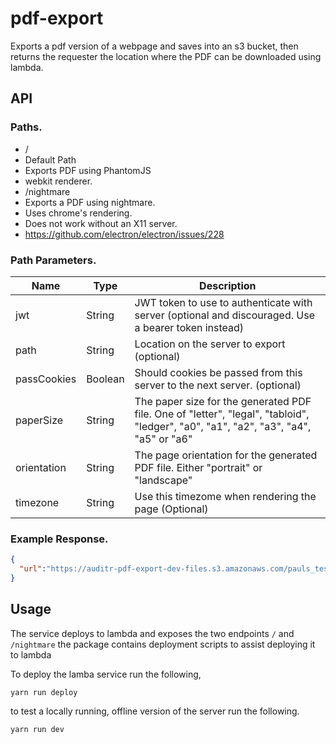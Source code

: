 # pdf-export

Exports a pdf version of a webpage and saves into an s3 bucket, then returns the requester the location where the PDF can be downloaded using lambda.

## API

### Paths.

* /
 * Default Path
 * Exports PDF using PhantomJS
 * webkit renderer.
* /nightmare
 * Exports a PDF using nightmare.
 * Uses chrome's rendering.
 * Does not work without an X11 server.
  * https://github.com/electron/electron/issues/228

### Path Parameters.

| Name         | Type    | Description                                                                                                                          |
|--------------|-------- |------------------------                                                                                                              |
| jwt          | String  | JWT token to use to authenticate with server (optional and discouraged. Use a bearer token instead)                                  |
| path         | String  | Location on the server to export (optional)                                                                                          |
| passCookies  | Boolean | Should cookies be passed from this server to the next server. (optional)                                                             |
| paperSize    | String  | The paper size for the generated PDF file. One of "letter", "legal", "tabloid", "ledger", "a0", "a1", "a2", "a3", "a4", "a5" or "a6" |
| orientation  | String  | The page orientation for the generated PDF file. Either "portrait" or "landscape"                                                    |
| timezone     | String  | Use this timezome when rendering the page (Optional)                                                                                 |


### Example Response.

```json
{
  "url":"https://auditr-pdf-export-dev-files.s3.amazonaws.com/pauls_test_files/rklgCtyfUx?AWSAccessKeyId=ASIAJ4QI543ET7V5TBKA&Expires=1484025165&Signature=EdJtTTCc4MAxTLicYzRpjinFTK4%3D&x-amz-security-token=FQoDYXdzEGkaDIeZ3GOratBlkIiERyL4ASE%2BlWOuZjpn4jO9rPsNt%2BExn538ZGQ2By4qfI5aUk2o3RV5mRMVIXHT6TPZyUdYFGpoXLeSd54ReNGQzVE4XQVBQGxvFZm4GNp6MAQTiP%2BoURZH7qh14CaLO1z1XIDMeiu0OgI%2Ft00rmOX7f62ojGn86vuJ8i8bLFKIKAOJ4KQguomgsoYbtEpJ%2FNbz%2BWzKIm2MY2kGaKqw%2F6Ffs1oq3sgS2nGYNrG5bAi6%2FoUbct4y1f11cAIbV7wrAW4GyfTVHAqf7WL1lbIA9ffVorILAmETiQeP9uQ0DmSNOaHCbWlic9cF8PXk6tIQQXOtjt8nRQ1e7v3niNpkKILL0MMF"
}
```

## Usage
The service deploys to lambda and exposes the two endpoints `/` and `/nightmare` the package contains deployment scripts to assist deploying it to lambda

To deploy the lamba service run the following,

```
yarn run deploy
```

to test a locally running, offline version of the server run the following.

```
yarn run dev
```

